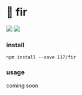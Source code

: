 # 🌲 fir

![](https://badgen.net/github/last-commit/117/fir?color=0bd614)
![](https://badgen.net/badge/code%20style/prettier/f2a)

### install

`npm install --save 117/fir`

### usage

coming soon
